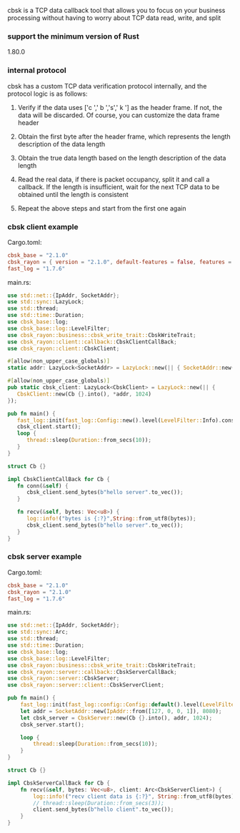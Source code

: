 cbsk is a TCP data callback tool that allows you to focus on your business processing without having to worry about TCP
data read, write, and split

### support the minimum version of Rust

1.80.0

### internal protocol

cbsk has a custom TCP data verification protocol internally, and the protocol logic is as follows:

1. Verify if the data uses ['c ',' b ','s',' k '] as the header frame. If not, the data will be discarded. Of course,
   you can customize the data frame header

2. Obtain the first byte after the header frame, which represents the length description of the data length

3. Obtain the true data length based on the length description of the data length

4. Read the real data, if there is packet occupancy, split it and call a callback. If the length is insufficient, wait
   for the next TCP data to be obtained until the length is consistent

5. Repeat the above steps and start from the first one again

### cbsk client example

Cargo.toml:

```toml
cbsk_base = "2.1.0"
cbsk_rayon = { version = "2.1.0", default-features = false, features = ["client"] }
fast_log = "1.7.6"
```

main.rs:

```rust
use std::net::{IpAddr, SocketAddr};
use std::sync::LazyLock;
use std::thread;
use std::time::Duration;
use cbsk_base::log;
use cbsk_base::log::LevelFilter;
use cbsk_rayon::business::cbsk_write_trait::CbskWriteTrait;
use cbsk_rayon::client::callback::CbskClientCallBack;
use cbsk_rayon::client::CbskClient;

#[allow(non_upper_case_globals)]
static addr: LazyLock<SocketAddr> = LazyLock::new(|| { SocketAddr::new(IpAddr::from([127, 0, 0, 1]), 8080) });

#[allow(non_upper_case_globals)]
pub static cbsk_client: LazyLock<CbskClient> = LazyLock::new(|| {
   CbskClient::new(Cb {}.into(), *addr, 1024)
});

pub fn main() {
   fast_log::init(fast_log::Config::new().level(LevelFilter::Info).console()).unwrap();
   cbsk_client.start();
   loop {
      thread::sleep(Duration::from_secs(10));
   }
}

struct Cb {}

impl CbskClientCallBack for Cb {
   fn conn(&self) {
      cbsk_client.send_bytes(b"hello server".to_vec());
   }

   fn recv(&self, bytes: Vec<u8>) {
      log::info!("bytes is {:?}",String::from_utf8(bytes));
      cbsk_client.send_bytes(b"hello server".to_vec());
   }
}
```

### cbsk server example

Cargo.toml:

```toml
cbsk_base = "2.1.0"
cbsk_rayon = "2.1.0"
fast_log = "1.7.6"
```

main.rs:

```rust
use std::net::{IpAddr, SocketAddr};
use std::sync::Arc;
use std::thread;
use std::time::Duration;
use cbsk_base::log;
use cbsk_base::log::LevelFilter;
use cbsk_rayon::business::cbsk_write_trait::CbskWriteTrait;
use cbsk_rayon::server::callback::CbskServerCallBack;
use cbsk_rayon::server::CbskServer;
use cbsk_rayon::server::client::CbskServerClient;

pub fn main() {
    fast_log::init(fast_log::config::Config::default().level(LevelFilter::Info).console()).unwrap();
    let addr = SocketAddr::new(IpAddr::from([127, 0, 0, 1]), 8080);
    let cbsk_server = CbskServer::new(Cb {}.into(), addr, 1024);
    cbsk_server.start();

    loop {
        thread::sleep(Duration::from_secs(10));
    }
}

struct Cb {}

impl CbskServerCallBack for Cb {
    fn recv(&self, bytes: Vec<u8>, client: Arc<CbskServerClient>) {
        log::info!("recv client data is {:?}", String::from_utf8(bytes));
        // thread::sleep(Duration::from_secs(3));
        client.send_bytes(b"hello client".to_vec());
    }
}
```
